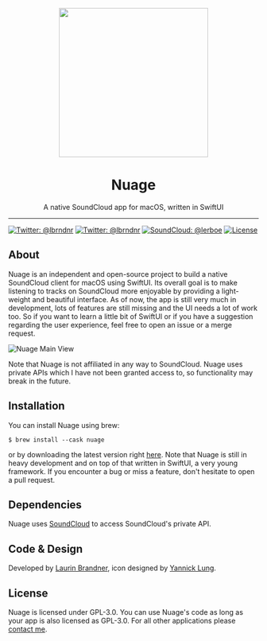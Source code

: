 <p align="center">
<img height="300" width="300" src="https://raw.githubusercontent.com/lbrndnr/nuage-macos/master/Nuage/Assets.xcassets/AppIcon.appiconset/AppIcon512@2x.png" />
</p>

<h1 align="center">Nuage</h1>
<p align="center">A native SoundCloud app for macOS, written in SwiftUI</p>

---

[![Twitter: @lbrndnr](https://img.shields.io/badge/Twitter-@lbrndnr-blue.svg?style=flat)](https://twitter.com/lbrndnr)
[![Twitter: @lbrndnr](https://img.shields.io/badge/Mastodon-@lerboe@mastodon.social-purple.svg?style=flat)](https://mastodon.social/@lerboe)
[![SoundCloud: @lerboe](https://img.shields.io/badge/SoundCloud-@lerboe-orange.svg?style=flat)](https://soundcloud.com/lerboe)
[![License](http://img.shields.io/badge/license-MIT-green.svg?style=flat)](https://github.com/lbrndnr/nuage-macos/blob/master/LICENSE)

## About
Nuage is an independent and open-source project to build a native SoundCloud client for macOS using SwiftUI. Its overall goal is to make listening to tracks on SoundCloud more enjoyable by providing a light-weight and beautiful interface. As of now, the app is still very much in development, lots of features are still missing and the UI needs a lot of work too. So if you want to learn a little bit of SwiftUI or if you have a suggestion regarding the user experience, feel free to open an issue or a merge request.

<img alt="Nuage Main View" src="https://github.com/lbrndnr/nuage-macos/assets/762049/99d5e344-9b1b-4890-ac8d-6f15fd114be0">

Note that Nuage is not affiliated in any way to SoundCloud. Nuage uses private APIs which I have not been granted access to, so functionality may break in the future.

## Installation

You can install Nuage using brew:
```console
$ brew install --cask nuage
```
or by downloading the latest version right [here](https://github.com/lbrndnr/nuage-macos/releases). Note that Nuage is still in heavy development and on top of that written in SwiftUI, a very young framework. If you encounter a bug or miss a feature, don't hesitate to open a pull request.

## Dependencies

Nuage uses [SoundCloud](https://github.com/lbrndnr/soundcloud) to access SoundCloud's private API.

## Code & Design
Developed by [Laurin Brandner](https://twitter.com/lbrndnr), icon designed by [Yannick Lung](https://twitter.com/yannicklu).

## License
Nuage is licensed under GPL-3.0. You can use Nuage's code as long as your app is also licensed as GPL-3.0. For all other applications please [contact me](https://twitter.com/lbrndnr).
